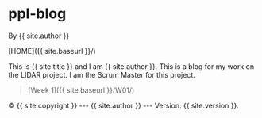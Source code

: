 # ppl-blog

By {{ site.author }}

[HOME]({{ site.baseurl }}/)

This is {{ site.title }} and I am {{ site.author }}.
This is a blog for my work on the LIDAR project.
I am the Scrum Master for this project.

> [Week 1]({{ site.baseurl }}/W01/) 

 © {{ site.copyright }} --- {{ site.author }} --- Version: {{ site.version }}.
